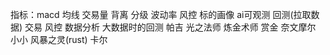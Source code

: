指标：macd 均线 交易量 背离
分级
波动率
风控
标的画像
ai可观测
回测(拉取数据) 交易 风控 数据分析 大数据时的回测
帕吉 光之法师 炼金术师 赏金 奈文摩尔 小小 风暴之灵(rust) 卡尔
